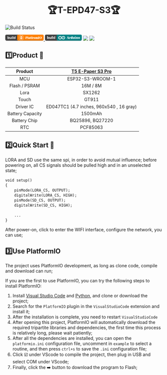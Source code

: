 


<h1 align = "center">🏆T-EPD47-S3🏆</h1>

![Build Status](https://github.com/Xinyuan-LilyGO/T5S3-4.7-e-paper-PRO/actions/workflows/platformio.yml/badge.svg?event=push)

<p> 
  <a href="https://platformio.org/"> <img src="./images/PlatformIO_badge.png" height="20px"> </a>
  <a href="https://www.arduino.cc/en/software"> <img src="./images/Arduino_badge.png" height="20px"></a>
  <a href="https://lilygo.cc/products/t5-e-paper-s3-pro"> <img src="https://img.shields.io/badge/Liiygo-T5S3_E_Paper_S3_PRO-blue" height="20px"></a>
  <a href=""> <img src="https://img.shields.io/badge/language-c++-brightgreen" height="20px"></a>
</p>

<!-- * [切换到中文版](./README_CN.md) -->

## :one:Product 🎁

|     Product      | [T5 E-Paper S3 Pro](https://lilygo.cc/products/t5-e-paper-s3-pro) |
| :--------------: | :---------------------------------------------------------------: |
|       MCU        |                         ESP32-S3-WROOM-1                          |
|  Flash / PSRAM   |                             16M / 8M                              |
|       Lora       |                              SX1262                               |
|      Touch       |                               GT911                               |
|    Driver IC     |             ED047TC1 (4.7 inches, 960x540 , 16 gray)              |
| Battery Capacity |                              1500mAh                              |
|   Battery Chip   |                         BQ25896, BQ27220                          |
|       RTC        |                             PCF85063                              |


## :two:Quick Start 🎁

LORA and SD use the same spi, in order to avoid mutual influence; before powering on, all CS signals should be pulled high and in an unselected state;

~~~arduino
void setup()
{
    pinMode(LORA_CS, OUTPUT);
    digitalWrite(LORA_CS, HIGH);
    pinMode(SD_CS, OUTPUT);
    digitalWrite(SD_CS, HIGH);

    ...
}
~~~

After power-on, click to enter the WIFI interface, configure the network, you can use;

## :three:Use PlatformIO

The project uses PlatformIO development, as long as clone code, compile and download can run;

If you are the first to use PlatformIO, you can try the following steps to install PlatformIO:

1. Install [Visual Studio Code](https://code.visualstudio.com/) and [Python](https://www.python.org/), and clone or download the project;
2. Search for the `PlatformIO` plugin in the `VisualStudioCode` extension and install it;
3. After the installation is complete, you need to restart `VisualStudioCode`
4. After opening this project, PlatformIO will automatically download the required tripartite libraries and dependencies, the first time this process is relatively long, please wait patiently;
5. After all the dependencies are installed, you can open the `platformio.ini` configuration file, uncomment in `example` to select a routine, and then press `ctrl+s` to save the `.ini` configuration file;
6. Click :ballot_box_with_check: under VScode to compile the project, then plug in USB and select COM under VScode;
7. Finally, click the :arrow_right:  button to download the program to Flash;


<!-- 
## 🔴🟡🟢 Running effect drawing
![](./images/epd_clock.png)
![](./images/epd_lora.png)
![](./images/esp_sd.png)
![](./images/esp_test.png)
![](./images/esp_wifi.png) -->